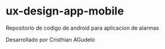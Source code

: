 # ux-design-app-mobile

Repositorio de codigo de android para aplicacion de alarmas

Desarrollado por Cristhian AGudelo

